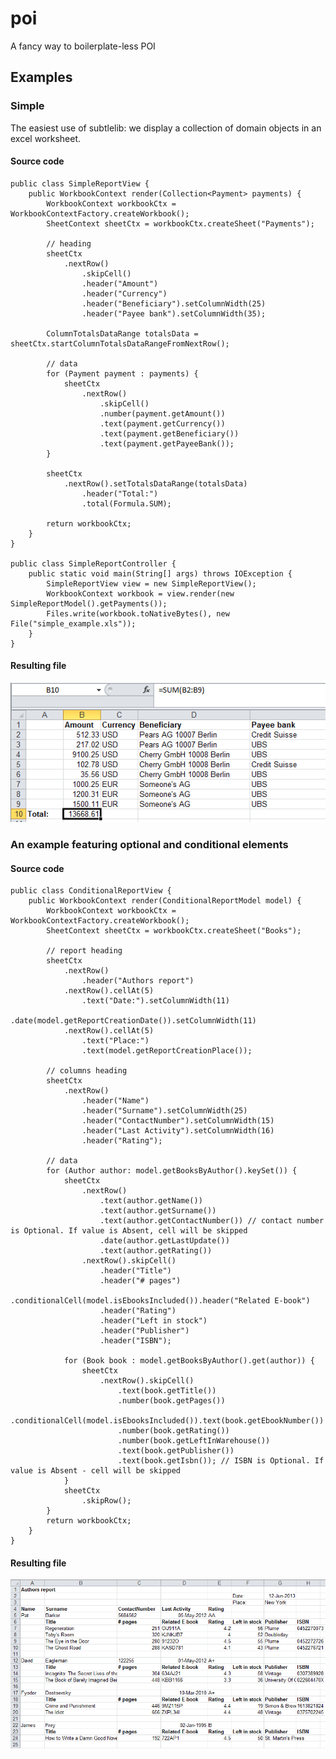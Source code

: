 poi
===

A fancy way to boilerplate-less POI

## Examples
### Simple
The easiest use of subtlelib: we display a collection of domain objects in an excel worksheet.

#### Source code
    public class SimpleReportView {
        public WorkbookContext render(Collection<Payment> payments) {
            WorkbookContext workbookCtx = WorkbookContextFactory.createWorkbook();
            SheetContext sheetCtx = workbookCtx.createSheet("Payments");
    
            // heading
            sheetCtx
                .nextRow()
                    .skipCell()
                    .header("Amount")
                    .header("Currency")
                    .header("Beneficiary").setColumnWidth(25)
                    .header("Payee bank").setColumnWidth(35);
    
            ColumnTotalsDataRange totalsData = sheetCtx.startColumnTotalsDataRangeFromNextRow();
    
            // data
            for (Payment payment : payments) {
                sheetCtx
                    .nextRow()
                        .skipCell()
                        .number(payment.getAmount())
                        .text(payment.getCurrency())
                        .text(payment.getBeneficiary())
                        .text(payment.getPayeeBank());
            }
    
            sheetCtx
                .nextRow().setTotalsDataRange(totalsData)
                    .header("Total:")
                    .total(Formula.SUM);
    
            return workbookCtx;
        }
    }
    
    public class SimpleReportController {
        public static void main(String[] args) throws IOException {
            SimpleReportView view = new SimpleReportView();
            WorkbookContext workbook = view.render(new SimpleReportModel().getPayments());
            Files.write(workbook.toNativeBytes(), new File("simple_example.xls"));
        }
    }
#### Resulting file    
![Simple example](/examples/images/example1.png)

### An example featuring optional and conditional elements
#### Source code
    public class ConditionalReportView {
        public WorkbookContext render(ConditionalReportModel model) {
            WorkbookContext workbookCtx = WorkbookContextFactory.createWorkbook();
            SheetContext sheetCtx = workbookCtx.createSheet("Books");
    
            // report heading
            sheetCtx
                .nextRow()
                    .header("Authors report")
                .nextRow().cellAt(5)
                    .text("Date:").setColumnWidth(11)
                    .date(model.getReportCreationDate()).setColumnWidth(11)
                .nextRow().cellAt(5)
                    .text("Place:")
                    .text(model.getReportCreationPlace());
    
            // columns heading
            sheetCtx
                .nextRow()
                    .header("Name")
                    .header("Surname").setColumnWidth(25)
                    .header("ContactNumber").setColumnWidth(15)
                    .header("Last Activity").setColumnWidth(16)
                    .header("Rating");
    
            // data
            for (Author author: model.getBooksByAuthor().keySet()) {
                sheetCtx
                    .nextRow()
                        .text(author.getName())
                        .text(author.getSurname())
                        .text(author.getContactNumber()) // contact number is Optional. If value is Absent, cell will be skipped
                        .date(author.getLastUpdate())
                        .text(author.getRating())
                    .nextRow().skipCell()
                        .header("Title")
                        .header("# pages")
                        .conditionalCell(model.isEbooksIncluded()).header("Related E-book")
                        .header("Rating")
                        .header("Left in stock")
                        .header("Publisher")
                        .header("ISBN");
    
                for (Book book : model.getBooksByAuthor().get(author)) {
                    sheetCtx
                        .nextRow().skipCell()
                            .text(book.getTitle())
                            .number(book.getPages())
                            .conditionalCell(model.isEbooksIncluded()).text(book.getEbookNumber())
                            .number(book.getRating())
                            .number(book.getLeftInWarehouse())
                            .text(book.getPublisher())
                            .text(book.getIsbn()); // ISBN is Optional. If value is Absent - cell will be skipped
                }
                sheetCtx
                    .skipRow();
            }
            return workbookCtx;
        }
    }

#### Resulting file

![Conditional example](/examples/images/example2.PNG)

